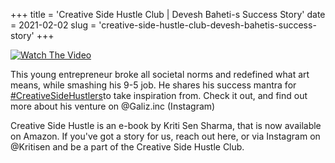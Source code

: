 +++
title = 'Creative Side Hustle Club | Devesh Baheti-s Success Story'
date = 2021-02-02 
slug = 'creative-side-hustle-club-devesh-bahetis-success-story'
+++

[![Watch The Video](https://github.com/ksens/ksens.github.io/blob/master/img/WhatsApp%20Image%202023-04-11%20at%201.54.37%20AM.jpeg?raw=true)](https://youtu.be/xAnfGtmtzPk)

This young entrepreneur broke all societal norms and redefined what art means, while smashing his 9-5 job. He shares his success mantra for [#CreativeSideHustlers](https://m.youtube.com/results?search_query=%23creativesidehustlers)​ to take inspiration from. Check it out, and find out more about his venture on @Galiz.inc (Instagram)

Creative Side Hustle is an e-book by Kriti Sen Sharma, that is now available on Amazon. If you've got a story for us, reach out here, or via Instagram on @Kritisen and be a part of the Creative Side Hustle Club.
